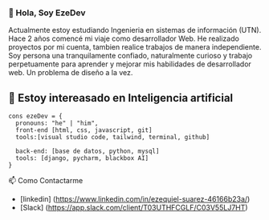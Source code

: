 ### 👋 Hola, Soy EzeDev
<p>
Actualmente estoy estudiando Ingenieria en sistemas de información (UTN).
Hace 2 años comencé mi viaje como desarrollador Web. He realizado proyectos por mi cuenta, tambien realice trabajos de manera independiente.
Soy persona una tranquilamente confiado, naturalmente curioso y trabajo perpetuamente para aprender y mejorar mis habilidades de desarrollador web. Un problema de diseño a la vez.
</p>

## 👀 Estoy intereasado en Inteligencia artificial

```Js
cons ezeDev = {
  pronouns: "he" | "him",
  front-end [html, css, javascript, git]
  tools:[visual studio code, tailwind, terminal, github]
  
  back-end: [base de datos, python, mysql]
  tools: [django, pycharm, blackbox AI]
}
```

📫 Como Contactarme
- [linkedin] (https://www.linkedin.com/in/ezequiel-suarez-46166b23a/)
- [Slack] (https://app.slack.com/client/T03UTHFCGLF/C03V55LJ7HT) 

